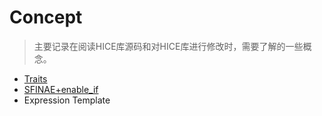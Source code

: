# Concept

> 主要记录在阅读HICE库源码和对HICE库进行修改时，需要了解的一些概念。

* [Traits](concept/Traits.md)
* [SFINAE+enable_if](concept/SFINsAE.md)
* Expression Template